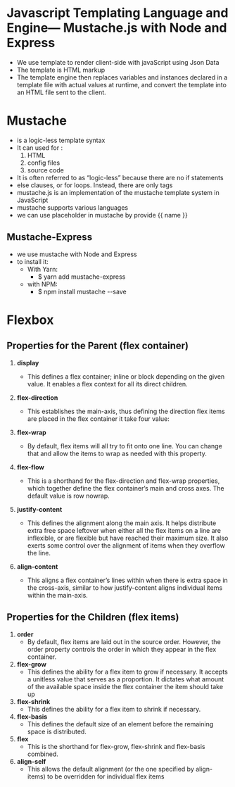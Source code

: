 # Javascript Templating Language and Engine— Mustache.js with Node and Express
- We use template to render client-side with javaScript using Json Data
- The template is HTML markup
- The template engine then replaces variables and instances declared in a template file with actual values at runtime, and convert the template into an HTML file sent to the client.

# Mustache
- is a logic-less template syntax
- It can used for :
    1. HTML
    2. config files
    3. source code
- It is often referred to as “logic-less” because there are no if statements
- else clauses, or for loops. Instead, there are only tags
- mustache.js is an implementation of the mustache template system in JavaScript
- mustache supports various languages
- we can use placeholder in mustache by provide {{ name }}

## Mustache-Express
- we use mustache with Node and Express
- to install it: 
    - With Yarn:
        - $ yarn add mustache-express
    -  with NPM:
        - $ npm install mustache --save

# Flexbox
## Properties for the Parent (flex container)
1. **display**
    - This defines a flex container; inline or block depending on the given value. It enables a flex context for all its direct children.
2. **flex-direction**
    - This establishes the main-axis, thus defining the     direction flex items are placed in the flex container  it take four value:

      
3. **flex-wrap**
    - By default, flex items will all try to fit onto one line. You can change that and allow the items to wrap as needed with this property.


4. **flex-flow**
    - This is a shorthand for the flex-direction and flex-wrap properties, which together define the flex container’s main and cross axes. The default value is row nowrap.

5. **justify-content**
   - This defines the alignment along the main axis. It helps distribute extra free space leftover when either all the flex items on a line are inflexible, or are flexible but have reached their maximum size. It also exerts some control over the alignment of items when they overflow the line.

6. **align-content**
    - This aligns a flex container’s lines within when there is extra space in the cross-axis, similar to how justify-content aligns individual items within the main-axis.
## Properties for the Children (flex items)
1. **order**
    - By default, flex items are laid out in the source order. However, the order property controls the order in which they appear in the flex container.
2. **flex-grow**
    - This defines the ability for a flex item to grow if necessary. It accepts a unitless value that serves as a proportion. It dictates what amount of the available space inside the flex container the item should take up
3. **flex-shrink**
    - This defines the ability for a flex item to shrink if necessary.
4. **flex-basis**
    - This defines the default size of an element before the remaining space is distributed.
5. **flex**
    - This is the shorthand for flex-grow, flex-shrink and flex-basis combined.
6. **align-self**
    - This allows the default alignment (or the one specified by align-items) to be overridden for individual flex items


